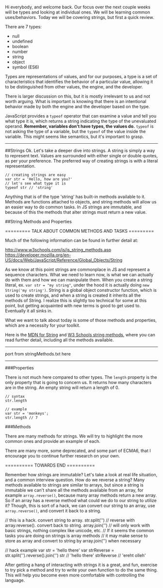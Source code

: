 Hi everybody, and welcome back. Our focus over the next couple weeks will be types and looking at individual ones. We will be learning common uses/behaviors. Today we will be covering strings, but first a quick review.

There are 7 types:
-  null
-  undefined
-  boolean
-  number
-  string
-  object
-  symbol (ES6)

Types are representations of values, and for our purposes, a type is a set of characteristics that identifies the behavior of a particular value, allowing it to be distinguished from other values, the engine, and the developer.

There is larger discussion on this, but it is mostly irrelevant to us and not worth arguing. What is important is knowing that there is an intentional behavior made by both the engine and the developer based on the type.

JavaScript provides a `typeof` operator that can examine a value and tell you what type it is, which returns a string indicating the type of the unevaluated operand. **Remember, variables don't have types, the values do.** `typeof` is not asking the type of a variable, but the `typeof` of the value inside the variable. This might seems like semantics, but it's important to grasp. 

---

##Strings
Ok. Let's take a deeper dive into strings. A string is simply a way to represent text. Values are surrounded with either single or double quotes, as per your preference. The preferred way of creating strings is with a literal representation.

<?prettify?>
```
// creating strings are easy
var str = 'Hello, how are you?'
// let's see what type it is
typeof str // 'string'
```

Anything that is of the type 'string' has built-in methods available to it. Methods are functions attached to objects, and string methods will allow us an easier way to do common tasks. In JS strings are immutable, and because of this the methods that alter strings must return a new value.


##String Methods and Properties


========= TALK ABOUT COMMON METHODS AND TASKS =========


Much of the following information can be found in further detail at:

http://www.w3schools.com/js/js_string_methods.asp
https://developer.mozilla.org/en-US/docs/Web/JavaScript/Reference/Global_Objects/String

As we know at this point strings are commonplace in JS and represent a sequence characters. What we need to learn now, is what we can actually do with them and how we can manipulate them. When you create a string literal, ex. `var str = "my string"`, under the hood it is actually doing `new String('my string')`. String is a global object constructor function, which is used to create strings, and when a string is created it inherits all the methods of String. I realize this is slightly too technical for some at this point, but getting acquainted with new terms is good to get used to. Eventually it all sinks in.


What we want to talk about today is some of those methods and properties, which are a necessity for your toolkit.



Here is the [MDN for String](https://developer.mozilla.org/en-US/docs/Web/JavaScript/Reference/Global_Objects/String) and [W3 Schools string methods](http://www.w3schools.com/js/js_string_methods.asp), where you can read further detail, including all the methods available.



*****
port from stringMethods.txt here
*****

###Properties

There is not much here compared to other types. The `length` property is the only property that is going to concern us. It returns how many characters are in the string. An empty string will return a length of 0.

<?prettify?>
```
// syntax
str.length

// example
var str = 'monkeys';
str.length // 7
```



###Methods

There are many methods for strings. We will try to highlight the more common ones and provide an example of each.







There are many more, some deprecated, and some part of ECMA6, that I encourage you to continue further research on your own.


========== TOWARDS END ==========



Remember how strings are immutable? Let's take a look at real life situation, and a common interview question. How do we reverse a string? Many methods available to strings are similar to arrays, but since a string is immutable we can't share all the methods available from an array, for example `array.reverse()`, because many array methods return a new array. So if an array has a reverse method what could we do to our string to utilize it? Though, this is sort of a hack, we can convert our string to an array, use `array.reverse()`, and convert it back to a string.

// this is a hack. convert string to array. str.split('')
// reverse with array.reverse(). convert back to string. array.join('')
// will only work with basic strings, nothing complex like unicode, etc.
// If it seems the common tasks you are doing on strings is array methods
// it may make sense to store as array and convert to string by array.join('') when necessary

// hack example
var str = 'hello there'
var strReverse = str.split('').reverse().join('')
str // 'hello there'
strReverse // 'ereht olleh'



After getting a hang of interacting with strings it is a great, and fun, exercise to try pick a method and try to write your own function to do the same thing. This will help you become even more comfortable with controlling the language.


